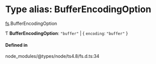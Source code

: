 # Type alias: BufferEncodingOption

[fs](../modules/fs.md).BufferEncodingOption

Ƭ **BufferEncodingOption**: ``"buffer"`` \| { `encoding`: ``"buffer"``  }

#### Defined in

node_modules/@types/node/ts4.8/fs.d.ts:34
